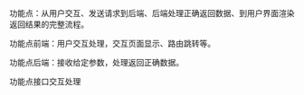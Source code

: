 功能点：从用户交互、发送请求到后端、后端处理正确返回数据、到用户界面渲染返回结果的完整流程。

功能点前端：用户交互处理，交互页面显示、路由跳转等。

功能点后端：接收给定参数，处理返回正确数据。

功能点接口交互处理